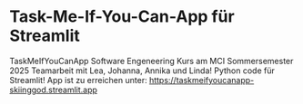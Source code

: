 # Task-Me-If-You-Can-App für Streamlit

TaskMeIfYouCanApp
Software Engeneering Kurs am MCI Sommersemester 2025
Teamarbeit mit Lea, Johanna, Annika und Linda!
Python code für Streamlit!
App ist zu erreichen unter:
https://taskmeifyoucanapp-skiinggod.streamlit.app

